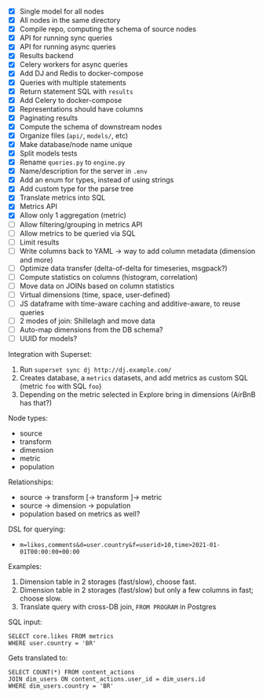 - [X] Single model for all nodes
- [X] All nodes in the same directory
- [X] Compile repo, computing the schema of source nodes
- [X] API for running sync queries
- [X] API for running async queries
- [X] Results backend
- [X] Celery workers for async queries
- [X] Add DJ and Redis to docker-compose
- [X] Queries with multiple statements
- [X] Return statement SQL with `results`
- [X] Add Celery to docker-compose
- [X] Representations should have columns
- [X] Paginating results
- [X] Compute the schema of downstream nodes
- [X] Organize files (`api/`, `models/`, etc)
- [X] Make database/node name unique
- [X] Split models tests
- [X] Rename `queries.py` to `engine.py`
- [X] Name/description for the server in `.env`
- [X] Add an enum for types, instead of using strings
- [X] Add custom type for the parse tree
- [X] Translate metrics into SQL
- [X] Metrics API
- [X] Allow only 1 aggregation (metric)
- [ ] Allow filtering/grouping in metrics API
- [ ] Allow metrics to be queried via SQL
- [ ] Limit results
- [ ] Write columns back to YAML -> way to add column metadata (dimension and more)
- [ ] Optimize data transfer (delta-of-delta for timeseries, msgpack?)
- [ ] Compute statistics on columns (histogram, correlation)
- [ ] Move data on JOINs based on column statistics
- [ ] Virtual dimensions (time, space, user-defined)
- [ ] JS dataframe with time-aware caching and additive-aware, to reuse queries
- [ ] 2 modes of join: Shillelagh and move data
- [ ] Auto-map dimensions from the DB schema?
- [ ] UUID for models?

Integration with Superset:

1. Run `superset sync dj http://dj.example.com/`
2. Creates database, a `metrics` datasets, and add metrics as custom SQL (metric `foo` with SQL `foo`)
3. Depending on the metric selected in Explore bring in dimensions (AirBnB has that?)

Node types:

- source
- transform
- dimension
- metric
- population

Relationships:

- source -> transform [-> transform ]-> metric
- source -> dimension -> population
- population based on metrics as well?

DSL for querying:

- `m=likes,comments&d=user.country&f=userid>10,time>2021-01-01T00:00:00+00:00`

Examples:

1. Dimension table in 2 storages (fast/slow), choose fast.
2. Dimension table in 2 storages (fast/slow) but only a few columns in fast; choose slow.
3. Translate query with cross-DB join, `FROM PROGRAM` in Postgres

SQL input:

```
SELECT core.likes FROM metrics
WHERE user.country = 'BR'
```

Gets translated to:

```
SELECT COUNT(*) FROM content_actions
JOIN dim_users ON content_actions.user_id = dim_users.id
WHERE dim_users.country = 'BR'
```
